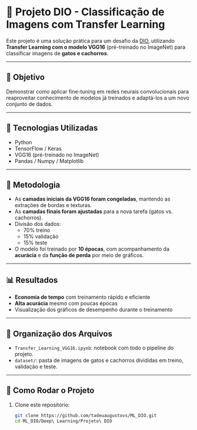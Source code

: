 # 🧠 Projeto DIO - Classificação de Imagens com Transfer Learning

Este projeto é uma solução prática para um desafio da [DIO](https://www.dio.me/), utilizando **Transfer Learning com o modelo VGG16** (pré-treinado no ImageNet) para classificar imagens de **gatos e cachorros**.

---

## 📌 Objetivo

Demonstrar como aplicar fine-tuning em redes neurais convolucionais para reaproveitar conhecimento de modelos já treinados e adaptá-los a um novo conjunto de dados.

---

## 🚀 Tecnologias Utilizadas

- Python
- TensorFlow / Keras
- VGG16 (pré-treinado no ImageNet)
- Pandas / Numpy / Matplotlib

---

## 🧪 Metodologia

- As **camadas iniciais da VGG16 foram congeladas**, mantendo as extrações de bordas e texturas.
- As **camadas finais foram ajustadas** para a nova tarefa (gatos vs. cachorros).
- Divisão dos dados:
  - 70% treino
  - 15% validação
  - 15% teste
- O modelo foi treinado por **10 épocas**, com acompanhamento da **acurácia** e da **função de perda** por meio de gráficos.

---

## 📊 Resultados

- **Economia de tempo** com treinamento rápido e eficiente
- **Alta acurácia** mesmo com poucas épocas
- Visualização dos gráficos de desempenho durante o treinamento

---

## 📂 Organização dos Arquivos

- `Transfer_Learning_VGG16.ipynb`: notebook com todo o pipeline do projeto.
- `dataset/`: pasta de imagens de gatos e cachorros divididas em treino, validação e teste.

---

## 📌 Como Rodar o Projeto

1. Clone este repositório:
   ```bash
   git clone https://github.com/tadeuaugustovs/ML_DIO.git
   cd ML_DIO/Deep\ Learning/Projeto\ DIO
